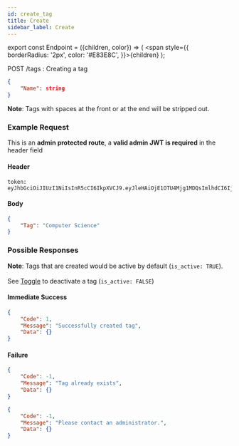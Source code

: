 ```yaml
---
id: create_tag
title: Create
sidebar_label: Create
---
```


export const Endpoint = ({children, color}) => ( <span style={{
      borderRadius: '2px',
      color: '#E83E8C',
    }}>{children}</span> );

<Endpoint>POST /tags </Endpoint>: Creating a tag

```json
{
    "Name": string
}
```

**Note**: Tags with spaces at the front or at the end will be stripped out.
### Example Request
This is an **admin protected route**, a **valid admin JWT is required** in the header field
#### Header
```
token: eyJhbGciOiJIUzI1NiIsInR5cCI6IkpXVCJ9.eyJleHAiOjE1OTU4Mjg1MDQsImlhdCI6IjIwMjAtMDctMjdUMDE6MzY6NDQuNDYwMTkyOS0wNDowMCIsInN1YiI6ImFkbWluIn0.jfC8lgQEcEQxUaG0mNibzeX5BD1uUQ7wQdM0LhxHrBQ
```
#### Body
```json
{
    "Tag": "Computer Science"
}
```
### Possible Responses
**Note**: Tags that are created would be active by default (`is_active: TRUE`). <br></br>
See [Toggle](/toggle) to deactivate a tag (`is_active: FALSE`)
#### Immediate Success
```json
{
	"Code": 1,
	"Message": "Successfully created tag",
	"Data": {}
}
```
#### Failure
```json
{
	"Code": -1,
	"Message": "Tag already exists",
	"Data": {}
}
```
```json
{
	"Code": -1,
	"Message": "Please contact an administrator.",
	"Data": {}
}
```


